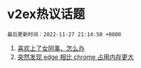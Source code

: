 # v2ex热议话题

`最后更新时间：2022-11-27 21:14:50 +0800`

1. [喜欢上了女同事，怎么办](https://www.v2ex.com/t/898176)
1. [突然发现 edge 相比 chrome 占用内存更大](https://www.v2ex.com/t/898253)


